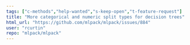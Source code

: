 ```yaml
---
tags: ["c-methods","help-wanted","s-keep-open","t-feature-request"]
title: "More categorical and numeric split types for decision trees"
html_url: "https://github.com/mlpack/mlpack/issues/884"
user: "rcurtin"
repo: "mlpack/mlpack"
---
```


